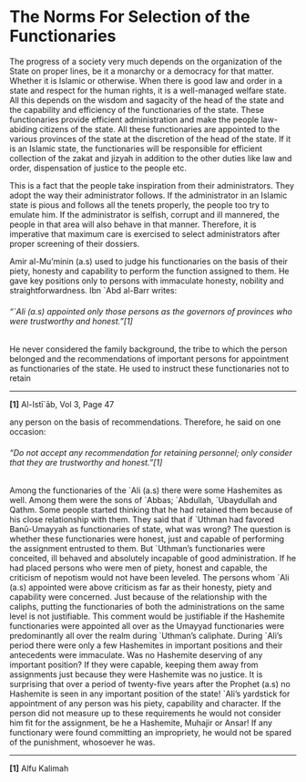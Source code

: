The Norms For Selection of the Functionaries
============================================

The progress of a society very much depends on the organization of the
State on proper lines, be it a monarchy or a democracy for that matter.
Whether it is Islamic or otherwise. When there is good law and order in
a state and respect for the human rights, it is a well-managed welfare
state. All this depends on the wisdom and sagacity of the head of the
state and the capability and efficiency of the functionaries of the
state. These functionaries provide efficient administration and make the
people law-abiding citizens of the state. All these functionaries are
appointed to the various provinces of the state at the discretion of the
head of the state. If it is an Islamic state, the functionaries will be
responsible for efficient collection of the zakat and jizyah in addition
to the other duties like law and order, dispensation of justice to the
people etc.

This is a fact that the people take inspiration from their
administrators. They adopt the way their administrator follows. If the
administrator in an Islamic state is pious and follows all the tenets
properly, the people too try to emulate him. If the administrator is
selfish, corrupt and ill mannered, the people in that area will also
behave in that manner. Therefore, it is imperative that maximum care is
exercised to select administrators after proper screening of their
dossiers.

Amir al-Mu’minin (a.s) used to judge his functionaries on the basis of
their piety, honesty and capability to perform the function assigned to
them. He gave key positions only to persons with immaculate honesty,
nobility and straightforwardness. Ibn \`Abd al-Barr writes:

###### “\`Ali (a.s) appointed only those persons as the governors of provinces who were trustworthy and honest.”[1]

He never considered the family background, the tribe to which the person
belonged and the recommendations of important persons for appointment as
functionaries of the state. He used to instruct these functionaries not
to retain

------------------------------------------------------------------------

**[1]** Al-Istī\`āb, Vol 3, Page 47

any person on the basis of recommendations. Therefore, he said on one
occasion:

###### “Do not accept any recommendation for retaining personnel; only consider that they are trustworthy and honest.”[1]

Among the functionaries of the \`Ali (a.s) there were some Hashemites as
well. Among them were the sons of \`Abbas; \`Abdullah, \`Ubaydullah and
Qathm. Some people started thinking that he had retained them because of
his close relationship with them. They said that if \`Uthman had favored
Banū-Umayyah as functionaries of state, what was wrong? The question is
whether these functionaries were honest, just and capable of performing
the assignment entrusted to them. But \`Uthman’s functionaries were
conceited, ill behaved and absolutely incapable of good administration.
If he had placed persons who were men of piety, honest and capable, the
criticism of nepotism would not have been leveled. The persons whom
\`Ali (a.s) appointed were above criticism as far as their honesty,
piety and capability were concerned. Just because of the relationship
with the caliphs, putting the functionaries of both the administrations
on the same level is not justifiable. This comment would be justifiable
if the Hashemite functionaries were appointed all over as the Umayyad
functionaries were predominantly all over the realm during \`Uthman’s
caliphate. During \`Ali’s period there were only a few Hashemites in
important positions and their antecedents were immaculate. Was no
Hashemite deserving of any important position? If they were capable,
keeping them away from assignments just because they were Hashemite was
no justice. It is surprising that over a period of twenty-five years
after the Prophet (a.s) no Hashemite is seen in any important position
of the state! \`Ali’s yardstick for appointment of any person was his
piety, capability and character. If the person did not measure up to
these requirements he would not consider him fit for the assignment, be
he a Hashemite, Muhajir or Ansar! If any functionary were found
committing an impropriety, he would not be spared of the punishment,
whosoever he was.

------------------------------------------------------------------------

**[1]** Alfu Kalimah
